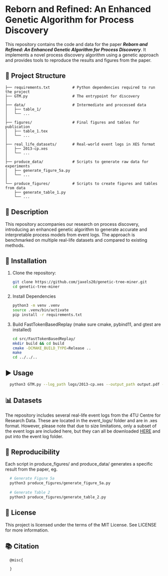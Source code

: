# Reborn and Refined: An Enhanced Genetic Algorithm for Process Discovery

This repository contains the code and data for the paper **_Reborn and Refined: An Enhanced Genetic Algorithm for Process Discovery_**. It implements a novel process discovery algorithm using a genetic approach and provides tools to reproduce the results and figures from the paper.

## 📂 Project Structure

   ```
├── requirements.txt          # Python dependencies required to run the project
├── GTM.py                    # The entrypoint for discovery
│
├── data/                     # Intermediate and processed data
│   ├── table_1/
│   └── ...
│
├── figures/                  # Final figures and tables for publication
│   ├── table_1.tex
│   └── ...
│   
├── real_life_datasets/       # Real-world event logs in XES format
│   ├── 2013-cp.xes
│   └── ...
│
├── produce_data/             # Scripts to generate raw data for experiments
│   ├── generate_figure_5a.py
│   └── ...
│  
└── produce_figures/          # Scripts to create figures and tables from data
       ├── generate_table_1.py
       └── ...
   ```


## 📖 Description

This repository accompanies our research on process discovery, introducing an enhanced genetic algorithm to generate accurate and interpretable process models from event logs. The approach is benchmarked on multiple real-life datasets and compared to existing methods.

## 🔧 Installation
1. Clone the repository:
   ```bash
   git clone https://github.com/jaxels20/genetic-tree-miner.git
   cd genetic-tree-miner
   ```
2. Install Dependencies
   ```bash
   python3 -m venv .venv
   source .venv/bin/activate
   pip install -r requirements.txt
   ```
4. Build FastTokenBasedReplay (make sure cmake, pybind11, and gtest are installed)
   ```bash
   cd src/FastTokenBasedReplay/
   mkdir build && cd build
   cmake -DCMAKE_BUILD_TYPE=Release ..
   make
   cd ../../..
   ```
   
## ▶️ Usage
  ```bash
    python3 GTM.py --log_path logs/2013-cp.xes --output_path output.pdf --max_generations 5
  ```

## 📊 Datasets
The repository includes several real-life event logs from the 4TU Centre for Research Data. These are located in the event_logs/ folder and are in .xes format. However, please note that due to size limitations, only a subset of the event logs are included here, but they can all be downloaded [HERE](https://www.tf-pm.org/resources/logs) and put into the event log folder.

## 🧪 Reproducibility
Each script in produce_figures/ and produce_data/ generates a specific result from the paper, eg.
  ```bash
    # Generate Figure 5a
    python3 produce_figures/generate_figure_5a.py
    
    # Generate Table 2
    python3 produce_figures/generate_table_2.py
  ```

## 📜 License
This project is licensed under the terms of the MIT License. See LICENSE for more information.
## 📚 Citation
  ```
    @misc{

    }
  ```
